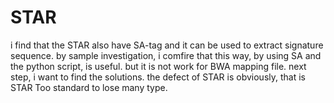 # STAR
i find that the STAR also have SA-tag and it can be used to extract signature sequence.
by sample investigation, i comfire that this way, by using SA and the python script, is useful.
but it is not work for BWA mapping file.
next step, i want to find the solutions.
the defect of STAR is obviously, that is STAR Too standard to lose many type.
